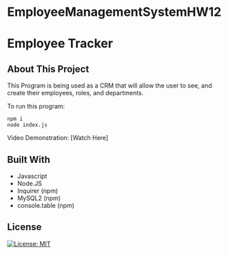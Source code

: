 # EmployeeManagementSystemHW12
# Employee Tracker

## About This Project

This Program is being used as a CRM that will allow the user to see, and create their employees, roles, and departments.



To run this program:
```
npm i
node index.js
```

Video Demonstration:
[Watch Here]

## Built With
- Javascript
- Node.JS
- Inquirer (npm)
- MySQL2 (npm)
- console.table (npm)


## License
[![License: MIT](https://img.shields.io/badge/License-MIT-yellow.svg)](https://opensource.org/licenses/MIT)


